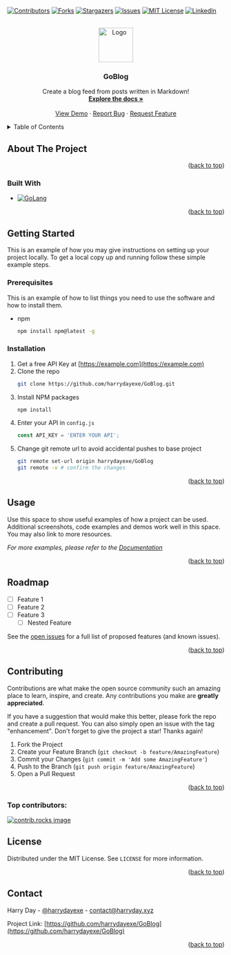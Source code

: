 <!-- Improved compatibility of back to top link: See: https://github.com/othneildrew/Best-README-Template/pull/73 -->
<a id="readme-top"></a>

<!-- PROJECT SHIELDS -->
[![Contributors][contributors-shield]][contributors-url]
[![Forks][forks-shield]][forks-url]
[![Stargazers][stars-shield]][stars-url]
[![Issues][issues-shield]][issues-url]
[![MIT License][license-shield]][license-url]
[![LinkedIn][linkedin-shield]][linkedin-url]



<!-- PROJECT LOGO -->
<br />
<div align="center">
  <a href="https://github.com/harrydayexe/GoBlog">
    <img src="images/logo.png" alt="Logo" width="80" height="80">
  </a>

<h3 align="center">GoBlog</h3>

  <p align="center">
    Create a blog feed from posts written in Markdown!
    <br />
    <!-- TODO: Update docs url -->
    <a href="https://github.com/harrydayexe/GoBlog"><strong>Explore the docs »</strong></a>
    <br />
    <br />
    <!-- TODO: Update demo url -->
    <a href="https://github.com/harrydayexe/GoBlog">View Demo</a>
    &middot;
    <!-- TODO: Create bug template -->
    <a href="https://github.com/harrydayexe/GoBlog/issues/new?labels=bug&template=bug-report---.md">Report Bug</a>
    &middot;
    <!-- TODO: Create feature request template -->
    <a href="https://github.com/harrydayexe/GoBlog/issues/new?labels=enhancement&template=feature-request---.md">Request Feature</a>
  </p>
</div>



<!-- TABLE OF CONTENTS -->
<details>
  <summary>Table of Contents</summary>
  <ol>
    <li>
      <a href="#about-the-project">About The Project</a>
      <ul>
        <li><a href="#built-with">Built With</a></li>
      </ul>
    </li>
    <li>
      <a href="#getting-started">Getting Started</a>
      <ul>
        <li><a href="#prerequisites">Prerequisites</a></li>
        <li><a href="#installation">Installation</a></li>
      </ul>
    </li>
    <li><a href="#usage">Usage</a></li>
    <li><a href="#roadmap">Roadmap</a></li>
    <li><a href="#contributing">Contributing</a></li>
    <li><a href="#license">License</a></li>
    <li><a href="#contact">Contact</a></li>
  </ol>
</details>



<!-- ABOUT THE PROJECT -->
## About The Project

<!-- TODO: Finish about the project -->

<p align="right">(<a href="#readme-top">back to top</a>)</p>



### Built With

<!-- TODO: Add any new frameworks in here -->
* [![GoLang][GoModVer]][Go-url]

<p align="right">(<a href="#readme-top">back to top</a>)</p>



<!-- GETTING STARTED -->
## Getting Started

This is an example of how you may give instructions on setting up your project locally.
To get a local copy up and running follow these simple example steps.

### Prerequisites

This is an example of how to list things you need to use the software and how to install them.
* npm
  ```sh
  npm install npm@latest -g
  ```

### Installation

1. Get a free API Key at [https://example.com](https://example.com)
2. Clone the repo
   ```sh
   git clone https://github.com/harrydayexe/GoBlog.git
   ```
3. Install NPM packages
   ```sh
   npm install
   ```
4. Enter your API in `config.js`
   ```js
   const API_KEY = 'ENTER YOUR API';
   ```
5. Change git remote url to avoid accidental pushes to base project
   ```sh
   git remote set-url origin harrydayexe/GoBlog
   git remote -v # confirm the changes
   ```

<p align="right">(<a href="#readme-top">back to top</a>)</p>



<!-- USAGE EXAMPLES -->
## Usage

Use this space to show useful examples of how a project can be used. Additional screenshots, code examples and demos work well in this space. You may also link to more resources.

_For more examples, please refer to the [Documentation](https://example.com)_

<p align="right">(<a href="#readme-top">back to top</a>)</p>



<!-- ROADMAP -->
## Roadmap

- [ ] Feature 1
- [ ] Feature 2
- [ ] Feature 3
    - [ ] Nested Feature

See the [open issues](https://github.com/harrydayexe/GoBlog/issues) for a full list of proposed features (and known issues).

<p align="right">(<a href="#readme-top">back to top</a>)</p>



<!-- CONTRIBUTING -->
## Contributing

Contributions are what make the open source community such an amazing place to learn, inspire, and create. Any contributions you make are **greatly appreciated**.

If you have a suggestion that would make this better, please fork the repo and create a pull request. You can also simply open an issue with the tag "enhancement".
Don't forget to give the project a star! Thanks again!

1. Fork the Project
2. Create your Feature Branch (`git checkout -b feature/AmazingFeature`)
3. Commit your Changes (`git commit -m 'Add some AmazingFeature'`)
4. Push to the Branch (`git push origin feature/AmazingFeature`)
5. Open a Pull Request

<p align="right">(<a href="#readme-top">back to top</a>)</p>

### Top contributors:

<a href="https://github.com/harrydayexe/GoBlog/graphs/contributors">
  <img src="https://contrib.rocks/image?repo=harrydayexe/GoBlog" alt="contrib.rocks image" />
</a>



<!-- LICENSE -->
## License

Distributed under the MIT License. See `LICENSE` for more information.

<p align="right">(<a href="#readme-top">back to top</a>)</p>



<!-- CONTACT -->
## Contact

Harry Day - [@harrydayexe](https://twitter.com/harrydayexe) - contact@harryday.xyz

Project Link: [https://github.com/harrydayexe/GoBlog](https://github.com/harrydayexe/GoBlog)

<p align="right">(<a href="#readme-top">back to top</a>)</p>


<!-- MARKDOWN LINKS & IMAGES -->
<!-- https://www.markdownguide.org/basic-syntax/#reference-style-links -->
[contributors-shield]: https://img.shields.io/github/contributors/harrydayexe/GoBlog.svg?style=for-the-badge
[contributors-url]: https://github.com/harrydayexe/GoBlog/graphs/contributors
[forks-shield]: https://img.shields.io/github/forks/harrydayexe/GoBlog.svg?style=for-the-badge
[forks-url]: https://github.com/harrydayexe/GoBlog/network/members
[stars-shield]: https://img.shields.io/github/stars/harrydayexe/GoBlog.svg?style=for-the-badge
[stars-url]: https://github.com/harrydayexe/GoBlog/stargazers
[issues-shield]: https://img.shields.io/github/issues/harrydayexe/GoBlog.svg?style=for-the-badge
[issues-url]: https://github.com/harrydayexe/GoBlog/issues
[license-shield]: https://img.shields.io/github/license/harrydayexe/GoBlog.svg?style=for-the-badge
[license-url]: https://github.com/harrydayexe/GoBlog/blob/master/LICENSE.txt
[linkedin-shield]: https://img.shields.io/badge/-LinkedIn-black.svg?style=for-the-badge&logo=linkedin&colorB=555
[linkedin-url]: https://linkedin.com/in/harrydayexe
[product-screenshot]: images/screenshot.png
[JQuery.com]: https://img.shields.io/badge/jQuery-0769AD?style=for-the-badge&logo=jquery&logoColor=white
[JQuery-url]: https://jquery.com
[GoModVer]: https://img.shields.io/github/go-mod/go-version/harrydayexe/GoBlog?style=for-the-badge
[Go-URL]: https://go.dev
